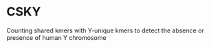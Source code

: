# CSKY
Counting shared kmers with Y-unique kmers to detect the absence or presence of human Y chromosome
